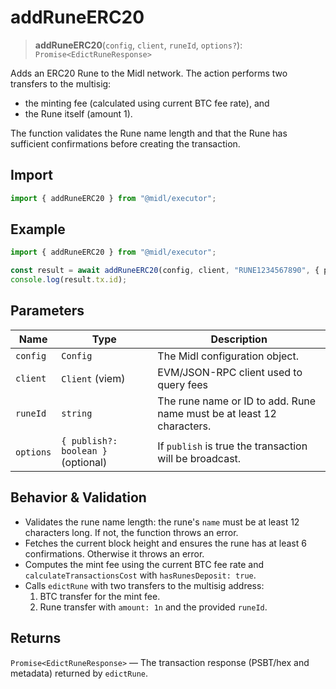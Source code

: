 # addRuneERC20

> **addRuneERC20**(`config`, `client`, `runeId`, `options?`): `Promise<EdictRuneResponse>`

Adds an ERC20 Rune to the Midl network. The action performs two transfers to the multisig:

- the minting fee (calculated using current BTC fee rate), and
- the Rune itself (amount 1).

The function validates the Rune name length and that the Rune has sufficient confirmations before creating the transaction.

## Import

```ts
import { addRuneERC20 } from "@midl/executor";
```

## Example

```ts
import { addRuneERC20 } from "@midl/executor";

const result = await addRuneERC20(config, client, "RUNE1234567890", { publish: true });
console.log(result.tx.id);
```

## Parameters

| Name      | Type                               | Description                                                           |
| --------- | ---------------------------------- | --------------------------------------------------------------------- |
| `config`  | `Config`                           | The Midl configuration object.                                        |
| `client`  | `Client` (viem)                    | EVM/JSON-RPC client used to query fees                                |
| `runeId`  | `string`                           | The rune name or ID to add. Rune name must be at least 12 characters. |
| `options` | `{ publish?: boolean }` (optional) | If `publish` is true the transaction will be broadcast.               |

## Behavior & Validation

- Validates the rune name length: the rune's `name` must be at least 12 characters long. If not, the function throws an error.
- Fetches the current block height and ensures the rune has at least 6 confirmations. Otherwise it throws an error.
- Computes the mint fee using the current BTC fee rate and `calculateTransactionsCost` with `hasRunesDeposit: true`.
- Calls `edictRune` with two transfers to the multisig address:
  1. BTC transfer for the mint fee.
  2. Rune transfer with `amount: 1n` and the provided `runeId`.


## Returns

`Promise<EdictRuneResponse>` — The transaction response (PSBT/hex and metadata) returned by `edictRune`.


